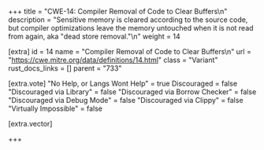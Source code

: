 +++
title = "CWE-14: Compiler Removal of Code to Clear Buffers\n"
description = "Sensitive memory is cleared according to the source code, but compiler optimizations leave the memory untouched when it is not read from again, aka \"dead store removal.\"\n"
weight = 14

[extra]
id = 14
name = "Compiler Removal of Code to Clear Buffers\n"
url = "https://cwe.mitre.org/data/definitions/14.html"
class = "Variant"
rust_docs_links = []
parent = "733"

[extra.vote]
"No Help, or Langs Wont Help" = true
Discouraged = false
"Discouraged via Library" = false
"Discouraged via Borrow Checker" = false
"Discouraged via Debug Mode" = false
"Discouraged via Clippy" = false
"Virtually Impossible" = false

[extra.vector]

+++